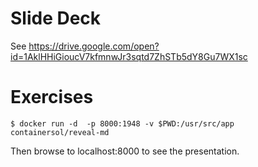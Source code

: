 # Slide Deck

See https://drive.google.com/open?id=1AklHHiGioucV7kfmnwJr3sqtd7ZhSTb5dY8Gu7WX1sc

# Exercises

```
$ docker run -d  -p 8000:1948 -v $PWD:/usr/src/app containersol/reveal-md
```

Then browse to localhost:8000 to see the presentation.